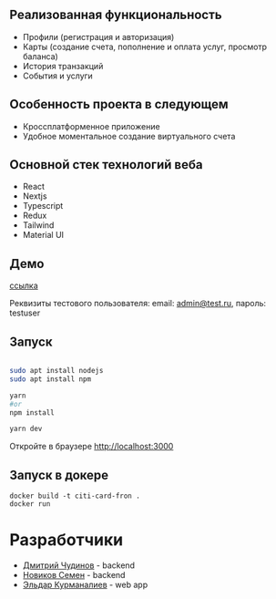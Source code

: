 ## Реализованная функциональность
* Профили (регистрация и авторизация)
* Карты (создание счета, пополнение и оплата услуг, просмотр баланса)
* История транзакций
* События и услуги

## Особенность проекта в следующем
* Кроссплатформенное приложение
* Удобное моментальное создание виртуального счета

## Основной стек технологий веба

* React
* Nextjs
* Typescript
* Redux
* Tailwind
* Material UI

## Демо

[ссылка](http://citi-card.dchudinov.ru)

Реквизиты тестового пользователя: email: admin@test.ru, пароль: testuser

## Запуск

```bash

sudo apt install nodejs
sudo apt install npm 

yarn
#or
npm install

yarn dev
```

Откройте в браузере [http://localhost:3000](http://localhost:3000) 


## Запуск в докере

```
docker build -t citi-card-fron .
docker run
```

# Разработчики

* [Дмитрий Чудинов](https://t.me/dchudik) - backend
* [Новиков Семен](https://t.me/semyon_dev) - backend
* [Эльдар Курманалиев](https://t.me/elik_sir) - web app


